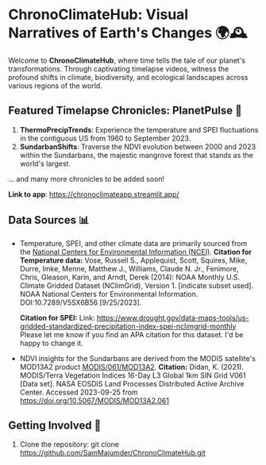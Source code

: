 # ChronoClimateHub: Visual Narratives of Earth's Changes 🌍🕰️

Welcome to **ChronoClimateHub**, where time tells the tale of our planet's transformations. Through captivating timelapse videos, witness the profound shifts in climate, biodiversity, and ecological landscapes across various regions of the world.

## Featured Timelapse Chronicles: PlanetPulse 🎥

1. **ThermoPrecipTrends**: Experience the temperature and SPEI fluctuations in the contiguous US from 1960 to September 2023.
2. **SundarbanShifts**: Traverse the NDVI evolution between 2000 and 2023 within the Sundarbans, the majestic mangrove forest that stands as the world's largest.

... and many more chronicles to be added soon!

**Link to app**: https://chronoclimateapp.streamlit.app/

## Data Sources 📊

- Temperature, SPEI, and other climate data are primarily sourced from the [National Centers for Environmental Information (NCEI)](https://www.ncei.noaa.gov/).
  **Citation for Temperature data:** Vose, Russell S., Applequist, Scott, Squires, Mike, Durre, Imke, Menne, Matthew J., Williams, Claude N. Jr., Fenimore, Chris, Gleason, Karin, and Arndt, Derek 
                                     (2014): NOAA Monthly U.S. Climate Gridded Dataset (NClimGrid), Version 1. [indicate subset used]. NOAA National Centers for Environmental Information. DOI:10.7289/V5SX6B56 
                                     [9/25/2023].

  **Citation for SPEI:** Link: https://www.drought.gov/data-maps-tools/us-gridded-standardized-precipitation-index-spei-nclimgrid-monthly
                         Please let me know if you find an APA citation for this dataset. I'd be happy to change it.

- NDVI insights for the Sundarbans are derived from the MODIS satellite's MOD13A2 product [MODIS/061/MOD13A2](https://developers.google.com/earth-engine/datasets/catalog/MODIS_061_MOD13A2#description).
  **Citation:** Didan, K. (2021). MODIS/Terra Vegetation Indices 16-Day L3 Global 1km SIN Grid V061 [Data set]. NASA EOSDIS Land Processes Distributed Active Archive Center. Accessed 2023-09-25 from 
                https://doi.org/10.5067/MODIS/MOD13A2.061




## Getting Involved 🚀

1. Clone the repository: git clone https://github.com/SamMajumder/ChronoClimateHub.git
